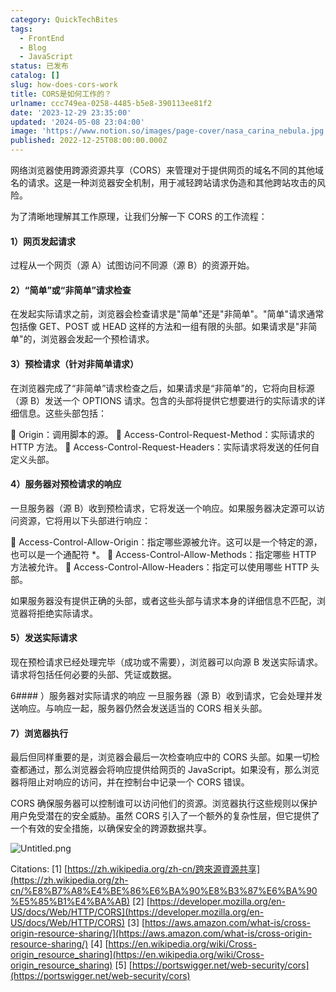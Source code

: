 ```yaml
---
category: QuickTechBites
tags:
  - FrontEnd
  - Blog
  - JavaScript
status: 已发布
catalog: []
slug: how-does-cors-work
title: CORS是如何工作的？
urlname: ccc749ea-0258-4485-b5e8-390113ee81f2
date: '2023-12-29 23:35:00'
updated: '2024-05-08 23:04:00'
image: 'https://www.notion.so/images/page-cover/nasa_carina_nebula.jpg'
published: 2022-12-25T08:00:00.000Z
---
```


网络浏览器使用跨源资源共享（CORS）来管理对于提供网页的域名不同的其他域名的请求。这是一种浏览器安全机制，用于减轻跨站请求伪造和其他跨站攻击的风险。


为了清晰地理解其工作原理，让我们分解一下 CORS 的工作流程：


#### 1）网页发起请求
过程从一个网页（源 A）试图访问不同源（源 B）的资源开始。


#### 2）“简单”或“非简单”请求检查
在发起实际请求之前，浏览器会检查请求是"简单"还是"非简单"。"简单"请求通常包括像 GET、POST 或 HEAD 这样的方法和一组有限的头部。如果请求是"非简单"的，浏览器会发起一个预检请求。


#### 3）预检请求（针对非简单请求）
在浏览器完成了“非简单”请求检查之后，如果请求是“非简单”的，它将向目标源（源 B）发送一个 OPTIONS 请求。包含的头部将提供它想要进行的实际请求的详细信息。这些头部包括：


🔸 Origin：调用脚本的源。
🔸 Access-Control-Request-Method：实际请求的 HTTP 方法。
🔸 Access-Control-Request-Headers：实际请求将发送的任何自定义头部。


#### 4）服务器对预检请求的响应
一旦服务器（源 B）收到预检请求，它将发送一个响应。如果服务器决定源可以访问资源，它将用以下头部进行响应：


🔹 Access-Control-Allow-Origin：指定哪些源被允许。这可以是一个特定的源，也可以是一个通配符 *。
🔹 Access-Control-Allow-Methods：指定哪些 HTTP 方法被允许。
🔹 Access-Control-Allow-Headers：指定可以使用哪些 HTTP 头部。


如果服务器没有提供正确的头部，或者这些头部与请求本身的详细信息不匹配，浏览器将拒绝实际请求。


#### 5）发送实际请求
现在预检请求已经处理完毕（成功或不需要），浏览器可以向源 B 发送实际请求。请求将包括任何必要的头部、凭证或数据。


6#### ）服务器对实际请求的响应
一旦服务器（源 B）收到请求，它会处理并发送响应。与响应一起，服务器仍然会发送适当的 CORS 相关头部。


#### 7）浏览器执行
最后但同样重要的是，浏览器会最后一次检查响应中的 CORS 头部。如果一切检查都通过，那么浏览器会将响应提供给网页的 JavaScript。如果没有，那么浏览器将阻止对响应的访问，并在控制台中记录一个 CORS 错误。


CORS 确保服务器可以控制谁可以访问他们的资源。浏览器执行这些规则以保护用户免受潜在的安全威胁。虽然 CORS 引入了一个额外的复杂性层，但它提供了一个有效的安全措施，以确保安全的跨源数据共享。


![Untitled.png](https://prod-files-secure.s3.us-west-2.amazonaws.com/5d24fe63-e567-4804-86f9-9fdc62e13082/b3deb140-f22b-4520-bcee-759301567801/Untitled.png?X-Amz-Algorithm=AWS4-HMAC-SHA256&X-Amz-Content-Sha256=UNSIGNED-PAYLOAD&X-Amz-Credential=ASIAZI2LB466RAZWGTJ6%2F20250202%2Fus-west-2%2Fs3%2Faws4_request&X-Amz-Date=20250202T213315Z&X-Amz-Expires=3600&X-Amz-Security-Token=IQoJb3JpZ2luX2VjEOr%2F%2F%2F%2F%2F%2F%2F%2F%2F%2FwEaCXVzLXdlc3QtMiJGMEQCIBvE%2F366gqAhQt9IDa36CEQn1QRd65MoeI7gzqV%2Bp5F0AiAjgjSMq9gEKLaY6mxyHLqtajfn0tAAAB3b%2BP9gojYLmCqIBAjz%2F%2F%2F%2F%2F%2F%2F%2F%2F%2F8BEAAaDDYzNzQyMzE4MzgwNSIMRpjyh9kvMuk1hqtuKtwDtSekRGkZFXQJuFPBxd%2F0Hz5pKWbDkbMCPU5oe0vA3l43pNwDceEhcCKPwcqszcsiWoyFgmd361sPIiRndiiKdgdS22Geo4Ov14EODiAJYnUyl7z7YUt%2BicPlSMeu00ngjHI2NAKthzr5fnvmMRCo6jtxDdg8KKBTBQ2D5A2id1Mw3Uii088yt1XXgKqFMe3X%2FMakDjhSn5B%2B%2BjCpB9%2FDVSBtmUe5FFwBvARsGbPV6IxIHcj%2F8IcU6QCi9dCyF49LBZhzw%2FupKWTgvKSY8Zdip4YOpu6hFxBQ%2FWuGVYi6DpqJ4qwdP65irU8GWM2HkejYaTDHN7Bivh2hIX43ReBCK%2BEVVfbp0e0UTWYo6xFH7dWf0AtrgXjpGsi40NVRmZCtTODHIm1JsyPAD3tI5FUzMO9kZeAff%2FTiC4teyY6m9liztkNhRmEelcLGxcV60eE4NOG7I00ffpGoM0oxWioHM54CxrOfmvg4jJOIEFjxDMM2Av2Tu2PZBF%2Br9r7sLPqXjrmqcd2wDR6yCjSt7fPAl2BqlT6BnskhECa4HgxpsnGaiPlKj3k26On7yhCcLs2hfRoLYrlAsiQYd3xoyaWGdEXk1Kf5dfts4rvYklbYxqlXnW1W3b6AkPU71fswtOD%2BvAY6pgFwEWz4qyrfsbnROZpIyWHBXgFqXFepZEEUmL%2Bc8OLKu60RtiAHv3g2V3%2BEctOg2bXKDmxKmLGOyQJSunieQwNUemXMimxbNmx5XxOie0vgBmKRA81wUD67mvqB0%2F%2BTELW2IBa67g0Q420JVYcVcda2y8hHKV2iB2qm1sE0m1mIPX2yov2Xl1%2BDO3pQ9yusgpFZiIw%2ByqQ6RyyF79wwCk%2FXHE5wbDm0&X-Amz-Signature=cbfa3e01dbb2d1776bc6d7d7ed92b0b23754d1ea3397a33ac847b61be4a6c2cf&X-Amz-SignedHeaders=host&x-id=GetObject)


Citations:
[1] [https://zh.wikipedia.org/zh-cn/跨來源資源共享](https://zh.wikipedia.org/zh-cn/%E8%B7%A8%E4%BE%86%E6%BA%90%E8%B3%87%E6%BA%90%E5%85%B1%E4%BA%AB)
[2] [https://developer.mozilla.org/en-US/docs/Web/HTTP/CORS](https://developer.mozilla.org/en-US/docs/Web/HTTP/CORS)
[3] [https://aws.amazon.com/what-is/cross-origin-resource-sharing/](https://aws.amazon.com/what-is/cross-origin-resource-sharing/)
[4] [https://en.wikipedia.org/wiki/Cross-origin_resource_sharing](https://en.wikipedia.org/wiki/Cross-origin_resource_sharing)
[5] [https://portswigger.net/web-security/cors](https://portswigger.net/web-security/cors)

